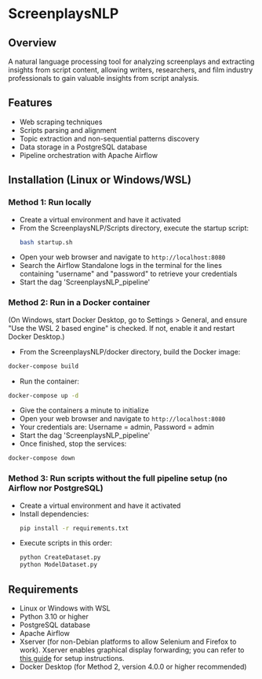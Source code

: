 # ScreenplaysNLP

## Overview
A natural language processing tool for analyzing screenplays and extracting insights from script content, allowing writers, researchers, and film industry professionals to gain valuable insights from script analysis.

## Features
- Web scraping techniques
- Scripts parsing and alignment
- Topic extraction and non-sequential patterns discovery
- Data storage in a PostgreSQL database
- Pipeline orchestration with Apache Airflow

## Installation (Linux or Windows/WSL)
### Method 1: Run locally
- Create a virtual environment and have it activated
- From the ScreenplaysNLP/Scripts directory, execute the startup script:
  ```bash
  bash startup.sh
  ```
- Open your web browser and navigate to `http://localhost:8080`
- Search the Airflow Standalone logs in the terminal for the lines containing "username" and "password" to retrieve your credentials
- Start the dag 'ScreenplaysNLP_pipeline'

### Method 2: Run in a Docker container
(On Windows, start Docker Desktop, go to Settings > General, and ensure "Use the WSL 2 based engine" is checked. If not, enable it and restart Docker Desktop.)
- From the ScreenplaysNLP/docker directory, build the Docker image:
```bash
docker-compose build
```
- Run the container:
 ```bash
docker-compose up -d
```
- Give the containers a minute to initialize
- Open your web browser and navigate to `http://localhost:8080`
- Your credentials are: Username = admin, Password = admin
- Start the dag 'ScreenplaysNLP_pipeline'
- Once finished, stop the services:
```bash
docker-compose down
```

### Method 3: Run scripts without the full pipeline setup (no Airflow nor PostgreSQL)
- Create a virtual environment and have it activated
- Install dependencies:
  ```bash
  pip install -r requirements.txt
  ```
- Execute scripts in this order:
  ```bash
  python CreateDataset.py
  python ModelDataset.py
  ```

## Requirements
- Linux or Windows with WSL
- Python 3.10 or higher 
- PostgreSQL database
- Apache Airflow
- Xserver (for non-Debian platforms to allow Selenium and Firefox to work). Xserver enables graphical display forwarding; you can refer to [this guide](https://wiki.archlinux.org/title/Xorg#Installation) for setup instructions.
- Docker Desktop (for Method 2, version 4.0.0 or higher recommended)

